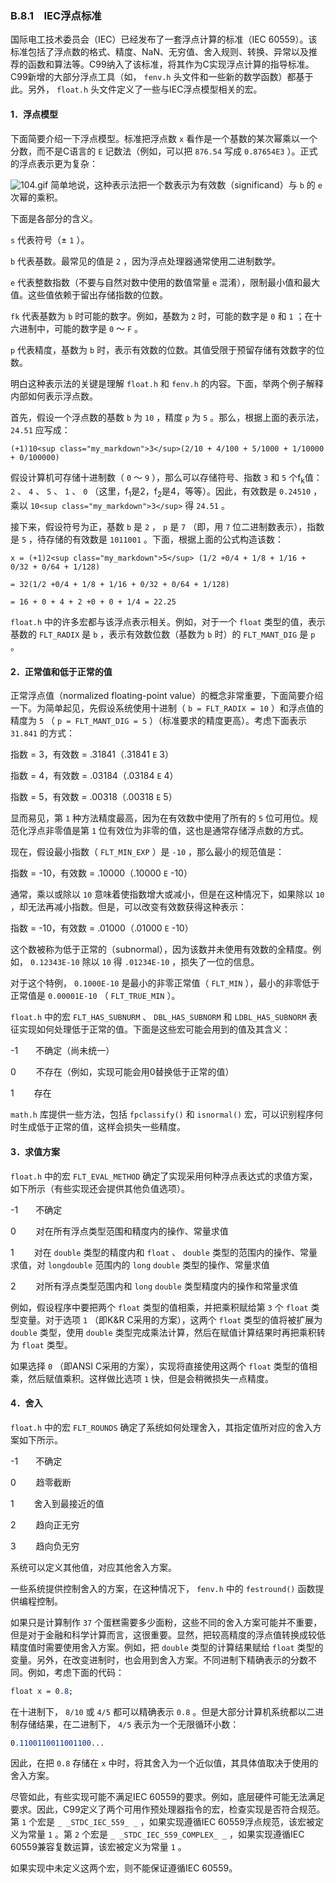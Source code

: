 ### B.8.1　IEC浮点标准

国际电工技术委员会（IEC）已经发布了一套浮点计算的标准（IEC 60559）。该标准包括了浮点数的格式、精度、NaN、无穷值、舍入规则、转换、异常以及推荐的函数和算法等。C99纳入了该标准，将其作为C实现浮点计算的指导标准。C99新增的大部分浮点工具（如， `fenv.h` 头文件和一些新的数学函数）都基于此。另外， `float.h` 头文件定义了一些与IEC浮点模型相关的宏。

#### 1．浮点模型

下面简要介绍一下浮点模型。标准把浮点数 `x` 看作是一个基数的某次幂乘以一个分数，而不是C语言的 `E` 记数法（例如，可以把 `876.54` 写成 `0.87654E3` ）。正式的浮点表示更为复杂：



![104.gif](./images/104.gif)
简单地说，这种表示法把一个数表示为有效数（significand）与 `b` 的 `e` 次幂的乘积。

下面是各部分的含义。

`s` 代表符号（± `1` ）。

`b` 代表基数。最常见的值是 `2` ，因为浮点处理器通常使用二进制数学。

`e` 代表整数指数（不要与自然对数中使用的数值常量 `e` 混淆），限制最小值和最大值。这些值依赖于留出存储指数的位数。

`fk` 代表基数为 `b` 时可能的数字。例如，基数为 `2` 时，可能的数字是 `0` 和 `1` ；在十六进制中，可能的数字是 `0` ～ `F` 。

`p` 代表精度，基数为 `b` 时，表示有效数的位数。其值受限于预留存储有效数字的位数。

明白这种表示法的关键是理解 `float.h` 和 `fenv.h` 的内容。下面，举两个例子解释内部如何表示浮点数。

首先，假设一个浮点数的基数 `b` 为 `10` ，精度 `p` 为 `5` 。那么，根据上面的表示法， `24.51` 应写成：

`(+1)10<sup class="my_markdown">3</sup>(2/10 + 4/100 + 5/1000 + 1/10000 + 0/100000)`

假设计算机可存储十进制数（ `0` ～ `9` ），那么可以存储符号、指数 `3` 和 `5` 个f<sub class="my_markdown">k</sub>值： `2` 、 `4` 、 `5` 、 `1` 、 `0` （这里，f<sub>1</sub>是2，f<sub>2</sub>是4，等等）。因此，有效数是 `0.24510` ，乘以 `10<sup class="my_markdown">3</sup>` 得 `24.51` 。

接下来，假设符号为正，基数 `b` 是 `2` ， `p` 是 `7` （即，用 `7` 位二进制数表示），指数是 `5` ，待存储的有效数是 `1011001` 。下面，根据上面的公式构造该数：

`x = (+1)2<sup class="my_markdown">5</sup> (1/2 +0/4 + 1/8 + 1/16 + 0/32 + 0/64 + 1/128)`

`= 32(1/2 +0/4 + 1/8 + 1/16 + 0/32 + 0/64 + 1/128)`

`= 16 + 0 + 4 + 2 +0 + 0 + 1/4 = 22.25`

`float.h` 中的许多宏都与该浮点表示相关。例如，对于一个 `float` 类型的值，表示基数的 `FLT_RADIX` 是 `b` ，表示有效数位数（基数为 `b` 时）的 `FLT_MANT_DIG` 是 `p` 。

#### 2．正常值和低于正常的值

正常浮点值（normalized floating-point value）的概念非常重要，下面简要介绍一下。为简单起见，先假设系统使用十进制（ `b = FLT_RADIX = 10` ）和浮点值的精度为 `5` （ `p = FLT_MANT_DIG = 5` ）（标准要求的精度更高）。考虑下面表示 `31.841` 的方式：

指数 = 3，有效数 = .31841（.31841
`E`
3）

指数 = 4，有效数 = .03184（.03184
`E`
4）

指数 = 5，有效数 = .00318（.00318
`E`
5）

显而易见，第 `1` 种方法精度最高，因为在有效数中使用了所有的 `5` 位可用位。规范化浮点非零值是第 `1` 位有效位为非零的值，这也是通常存储浮点数的方式。

现在，假设最小指数（ `FLT_MIN_EXP` ）是 `-10` ，那么最小的规范值是：

指数 = -10，有效数 = .10000（.10000
`E`
-10）

通常，乘以或除以 `10` 意味着使指数增大或减小，但是在这种情况下，如果除以 `10` ，却无法再减小指数。但是，可以改变有效数获得这种表示：

指数 = -10，有效数 = .01000（.01000
`E`
-10）

这个数被称为低于正常的（subnormal），因为该数并未使用有效数的全精度。例如， `0.12343E-10` 除以 `10` 得 `.01234E-10` ，损失了一位的信息。

对于这个特例， `0.1000E-10` 是最小的非零正常值（ `FLT_MIN` ），最小的非零低于正常值是 `0.00001E-10` （ `FLT_TRUE_MIN` ）。

`float.h` 中的宏 `FLT_HAS_SUBNURM` 、 `DBL_HAS_SUBNORM` 和 `LDBL_HAS_SUBNORM` 表征实现如何处理低于正常的值。下面是这些宏可能会用到的值及其含义：

-1　　不确定（尚未统一）

0　　 不存在（例如，实现可能会用0替换低于正常的值）

1　　 存在

`math.h` 库提供一些方法，包括 `fpclassify()` 和 `isnormal()` 宏，可以识别程序何时生成低于正常的值，这样会损失一些精度。

#### 3．求值方案

`float.h` 中的宏 `FLT_EVAL_METHOD` 确定了实现采用何种浮点表达式的求值方案，如下所示（有些实现还会提供其他负值选项）。

-1　　不确定

0　　 对在所有浮点类型范围和精度内的操作、常量求值

1　　 对在 `double` 类型的精度内和 `float` 、 `double` 类型的范围内的操作、常量求值，对 `longdouble` 范围内的 `long`   `double` 类型的操作、常量求值

2　　 对所有浮点类型范围内和 `long`   `double` 类型精度内的操作和常量求值

例如，假设程序中要把两个 `float` 类型的值相乘，并把乘积赋给第 `3` 个 `float` 类型变量。对于选项 `1` （即K&R C采用的方案），这两个 `float` 类型的值将被扩展为 `double` 类型，使用 `double` 类型完成乘法计算，然后在赋值计算结果时再把乘积转为 `float` 类型。

如果选择 `0` （即ANSI C采用的方案），实现将直接使用这两个 `float` 类型的值相乘，然后赋值乘积。这样做比选项 `1` 快，但是会稍微损失一点精度。

#### 4．舍入

`float.h` 中的宏 `FLT_ROUNDS` 确定了系统如何处理舍入，其指定值所对应的舍入方案如下所示。

-1　　不确定

0　　 趋零截断

1　　 舍入到最接近的值

2　　 趋向正无穷

3　　 趋向负无穷

系统可以定义其他值，对应其他舍入方案。

一些系统提供控制舍入的方案，在这种情况下， `fenv.h` 中的 `festround()` 函数提供编程控制。

如果只是计算制作 `37` 个蛋糕需要多少面粉，这些不同的舍入方案可能并不重要，但是对于金融和科学计算而言，这很重要。显然，把较高精度的浮点值转换成较低精度值时需要使用舍入方案。例如，把 `double` 类型的计算结果赋给 `float` 类型的变量。另外，在改变进制时，也会用到舍入方案。不同进制下精确表示的分数不同。例如，考虑下面的代码：

```css
float x = 0.8;
```

在十进制下， `8/10` 或 `4/5` 都可以精确表示 `0.8` 。但是大部分计算机系统都以二进制存储结果，在二进制下， `4/5` 表示为一个无限循环小数：

```css
0.1100110011001100...
```

因此，在把 `0.8` 存储在 `x` 中时，将其舍入为一个近似值，其具体值取决于使用的舍入方案。

尽管如此，有些实现可能不满足IEC 60559的要求。例如，底层硬件可能无法满足要求。因此，C99定义了两个可用作预处理器指令的宏，检查实现是否符合规范。第 `1` 个宏是 `_ _STDC_IEC_559_ _` ，如果实现遵循IEC 60559浮点规范，该宏被定义为常量 `1` 。第 `2` 个宏是 `_ _STDC_IEC_559_COMPLEX_ _` ，如果实现遵循IEC 60559兼容复数运算，该宏被定义为常量 `1` 。

如果实现中未定义这两个宏，则不能保证遵循IEC 60559。

